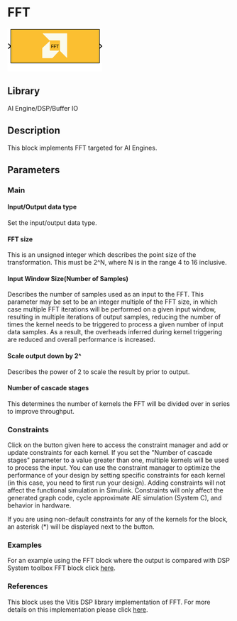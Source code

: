 # FFT
  
![](./Images/block.png)  

## Library

AI Engine/DSP/Buffer IO

## Description

This block implements FFT targeted for AI Engines.

## Parameters

### Main  
#### Input/Output data type  
Set the input/output data type.

#### FFT size  
This is an unsigned integer which describes the point size of the
transformation. This must be 2^N, where N is in the range 4 to 16
inclusive.

#### Input Window Size(Number of Samples)  
Describes the number of samples used as an input to the FFT. This parameter may be set to be an integer multiple of the FFT size, in which case multiple FFT iterations will be performed on a given input window, resulting in multiple iterations of output samples, reducing the number of times the kernel needs to be triggered to process a given number of input data samples. As a result, the overheads inferred during kernel triggering are reduced and overall performance is increased.

#### Scale output down by 2^  
Describes the power of 2 to scale the result by prior to output.

#### Number of cascade stages  
This determines the number of kernels the FFT will be divided over in
series to improve throughput.

### Constraints
Click on the button given here to access the constraint manager and add or update constraints for each kernel. If you set the "Number of cascade stages" parameter to a value greater than one, multiple kernels will be used to process the input. You can use the constraint manager to optimize the performance of your design by setting specific constraints for each kernel (in this case, you need to first run your design). Adding constraints will not affect the functional simulation in Simulink. Constraints will only affect the generated graph code, cycle approximate AIE simulation (System C), and behavior in hardware.

<div class="noteBox">
If you are using non-default constraints for any of the kernels for the block, an asterisk (*) will be displayed next to the button.
</div>

### Examples
For an example using the FFT block where the output is compared with DSP System toolbox FFT block click [here](https://github.com/Xilinx/Vitis_Model_Composer/tree/HEAD/Examples/AIENGINE/DSPlib/fft).

### References
This block uses the Vitis DSP library implementation of FFT. For more details on this implementation please click [here](https://docs.xilinx.com/r/en-US/Vitis_Libraries/dsp/user_guide/L2/func-fft.html).


